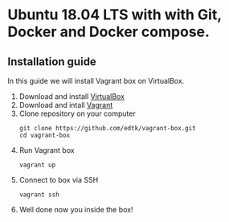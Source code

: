 # Ubuntu 18.04 LTS with with Git, Docker and Docker compose.

## Installation guide

In this guide we will install Vagrant box on VirtualBox.

1. Download and install [VirtualBox](https://www.virtualbox.org/wiki/Downloads)
2. Download and intall [Vagrant](https://www.vagrantup.com/downloads.html)
3. Clone repository on your computer
    ```
    git clone https://github.com/edtk/vagrant-box.git
    cd vagrant-box
    ```
4. Run Vagrant box
    ```
    vagrant up
    ```
5. Connect to box via SSH
    ```
    vagrant ssh
    ```
6. Well done now you inside the box!
